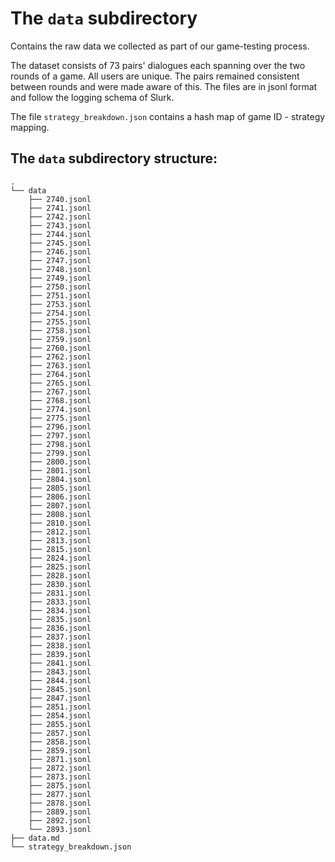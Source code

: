 # The ```data``` subdirectory

Contains the raw data we collected as part of our game-testing process.

The dataset consists of 73 pairs' dialogues each spanning over the two rounds of a game. All users are unique. The pairs remained consistent between rounds and were made aware of this. The files are in jsonl format and follow the logging schema of Slurk.

The file ```strategy_breakdown.json``` contains a hash map of game ID - strategy mapping.

## The ```data``` subdirectory structure:

    .
    └── data
        ├── 2740.jsonl
        ├── 2741.jsonl
        ├── 2742.jsonl
        ├── 2743.jsonl
        ├── 2744.jsonl
        ├── 2745.jsonl
        ├── 2746.jsonl
        ├── 2747.jsonl
        ├── 2748.jsonl
        ├── 2749.jsonl
        ├── 2750.jsonl
        ├── 2751.jsonl
        ├── 2753.jsonl
        ├── 2754.jsonl
        ├── 2755.jsonl
        ├── 2758.jsonl
        ├── 2759.jsonl
        ├── 2760.jsonl
        ├── 2762.jsonl
        ├── 2763.jsonl
        ├── 2764.jsonl
        ├── 2765.jsonl
        ├── 2767.jsonl
        ├── 2768.jsonl
        ├── 2774.jsonl
        ├── 2775.jsonl
        ├── 2796.jsonl
        ├── 2797.jsonl
        ├── 2798.jsonl
        ├── 2799.jsonl
        ├── 2800.jsonl
        ├── 2801.jsonl
        ├── 2804.jsonl
        ├── 2805.jsonl
        ├── 2806.jsonl
        ├── 2807.jsonl
        ├── 2808.jsonl
        ├── 2810.jsonl
        ├── 2812.jsonl
        ├── 2813.jsonl
        ├── 2815.jsonl
        ├── 2824.jsonl
        ├── 2825.jsonl
        ├── 2828.jsonl
        ├── 2830.jsonl
        ├── 2831.jsonl
        ├── 2833.jsonl
        ├── 2834.jsonl
        ├── 2835.jsonl
        ├── 2836.jsonl
        ├── 2837.jsonl
        ├── 2838.jsonl
        ├── 2839.jsonl
        ├── 2841.jsonl
        ├── 2843.jsonl
        ├── 2844.jsonl
        ├── 2845.jsonl
        ├── 2847.jsonl
        ├── 2851.jsonl
        ├── 2854.jsonl
        ├── 2855.jsonl
        ├── 2857.jsonl
        ├── 2858.jsonl
        ├── 2859.jsonl
        ├── 2871.jsonl
        ├── 2872.jsonl
        ├── 2873.jsonl
        ├── 2875.jsonl
        ├── 2877.jsonl
        ├── 2878.jsonl
        ├── 2889.jsonl
        ├── 2892.jsonl
        └── 2893.jsonl
    ├── data.md
    └── strategy_breakdown.json


